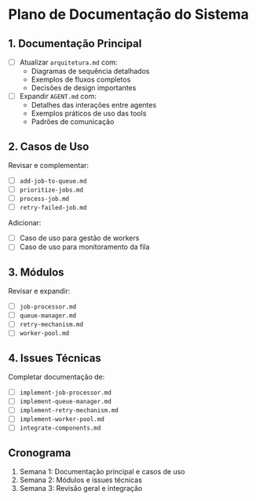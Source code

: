# Plano de Documentação do Sistema

## 1. Documentação Principal
- [ ] Atualizar `arquitetura.md` com:
  - Diagramas de sequência detalhados
  - Exemplos de fluxos completos
  - Decisões de design importantes
- [ ] Expandir `AGENT.md` com:
  - Detalhes das interações entre agentes
  - Exemplos práticos de uso das tools
  - Padrões de comunicação

## 2. Casos de Uso
Revisar e complementar:
- [ ] `add-job-to-queue.md`
- [ ] `prioritize-jobs.md` 
- [ ] `process-job.md`
- [ ] `retry-failed-job.md`

Adicionar:
- [ ] Caso de uso para gestão de workers
- [ ] Caso de uso para monitoramento da fila

## 3. Módulos
Revisar e expandir:
- [ ] `job-processor.md`
- [ ] `queue-manager.md`
- [ ] `retry-mechanism.md`
- [ ] `worker-pool.md`

## 4. Issues Técnicas
Completar documentação de:
- [ ] `implement-job-processor.md`
- [ ] `implement-queue-manager.md`
- [ ] `implement-retry-mechanism.md`
- [ ] `implement-worker-pool.md`
- [ ] `integrate-components.md`

## Cronograma
1. Semana 1: Documentação principal e casos de uso
2. Semana 2: Módulos e issues técnicas
3. Semana 3: Revisão geral e integração